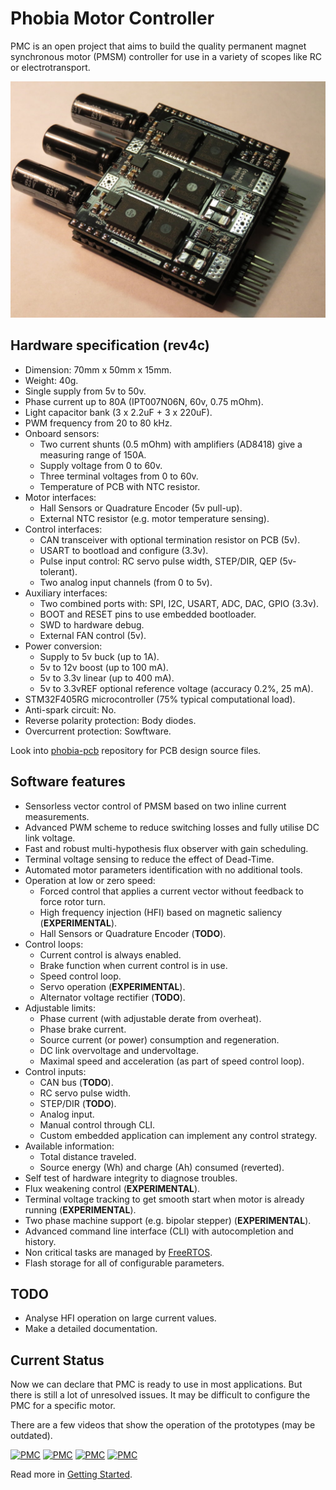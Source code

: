 # Phobia Motor Controller

PMC is an open project that aims to build the quality permanent magnet
synchronous motor (PMSM) controller for use in a variety of scopes like RC or
electrotransport.

![PMC](doc/phobia_rev4b.jpg)

## Hardware specification (rev4c)

* Dimension: 70mm x 50mm x 15mm.
* Weight: 40g.
* Single supply from 5v to 50v.
* Phase current up to 80A (IPT007N06N, 60v, 0.75 mOhm).
* Light capacitor bank (3 x 2.2uF + 3 x 220uF).
* PWM frequency from 20 to 80 kHz.
* Onboard sensors:
	* Two current shunts (0.5 mOhm) with amplifiers (AD8418) give a measuring range of 150A.
	* Supply voltage from 0 to 60v.
	* Three terminal voltages from 0 to 60v.
	* Temperature of PCB with NTC resistor.
* Motor interfaces:
	* Hall Sensors or Quadrature Encoder (5v pull-up).
	* External NTC resistor (e.g. motor temperature sensing).
* Control interfaces:
	* CAN transceiver with optional termination resistor on PCB (5v).
	* USART to bootload and configure (3.3v).
	* Pulse input control: RC servo pulse width, STEP/DIR, QEP (5v-tolerant).
	* Two analog input channels (from 0 to 5v).
* Auxiliary interfaces:
	* Two combined ports with: SPI, I2C, USART, ADC, DAC, GPIO (3.3v).
	* BOOT and RESET pins to use embedded bootloader.
	* SWD to hardware debug.
	* External FAN control (5v).
* Power conversion:
	* Supply to 5v buck (up to 1A).
	* 5v to 12v boost (up to 100 mA).
	* 5v to 3.3v linear (up to 400 mA).
	* 5v to 3.3vREF optional reference voltage (accuracy 0.2%, 25 mA).
* STM32F405RG microcontroller (75% typical computational load).
* Anti-spark circuit: No.
* Reverse polarity protection: Body diodes.
* Overcurrent protection: Sowftware.

Look into [phobia-pcb](https://bitbucket.org/amaora/phobia-pcb) repository for
PCB design source files.

## Software features

* Sensorless vector control of PMSM based on two inline current measurements.
* Advanced PWM scheme to reduce switching losses and fully utilise DC link voltage.
* Fast and robust multi-hypothesis flux observer with gain scheduling.
* Terminal voltage sensing to reduce the effect of Dead-Time.
* Automated motor parameters identification with no additional tools.
* Operation at low or zero speed:
	* Forced control that applies a current vector without feedback to force rotor turn.
	* High frequency injection (HFI) based on magnetic saliency (**EXPERIMENTAL**).
	* Hall Sensors or Quadrature Encoder (**TODO**).
* Control loops:
	* Current control is always enabled.
	* Brake function when current control is in use.
	* Speed control loop.
	* Servo operation (**EXPERIMENTAL**).
	* Alternator voltage rectifier (**TODO**).
* Adjustable limits:
	* Phase current (with adjustable derate from overheat).
	* Phase brake current.
	* Source current (or power) consumption and regeneration.
	* DC link overvoltage and undervoltage.
	* Maximal speed and acceleration (as part of speed control loop).
* Control inputs:
	* CAN bus (**TODO**).
	* RC servo pulse width.
	* STEP/DIR (**TODO**).
	* Analog input.
	* Manual control through CLI.
	* Custom embedded application can implement any control strategy.
* Available information:
	* Total distance traveled.
	* Source energy (Wh) and charge (Ah) consumed (reverted).
* Self test of hardware integrity to diagnose troubles.
* Flux weakening control (**EXPERIMENTAL**).
* Terminal voltage tracking to get smooth start when motor is already running (**EXPERIMENTAL**).
* Two phase machine support (e.g. bipolar stepper) (**EXPERIMENTAL**).
* Advanced command line interface (CLI) with autocompletion and history.
* Non critical tasks are managed by [FreeRTOS](http://www.freertos.org/).
* Flash storage for all of configurable parameters.

## TODO

* Analyse HFI operation on large current values.
* Make a detailed documentation.

## Current Status

Now we can declare that PMC is ready to use in most applications. But there is
still a lot of unresolved issues. It may be difficult to configure the PMC for
a specific motor.

There are a few videos that show the operation of the prototypes (may be outdated).

[![PMC](https://i.ytimg.com/vi/phLGdwzEnQY/default.jpg)](https://www.youtube.com/watch?v=phLGdwzEnQY)
[![PMC](https://i.ytimg.com/vi/ANp_5zZkh48/default.jpg)](https://www.youtube.com/watch?v=ANp_5zZkh48)
[![PMC](https://i.ytimg.com/vi/IM0k0_boXc4/default.jpg)](https://www.youtube.com/watch?v=IM0k0_boXc4)
[![PMC](https://i.ytimg.com/vi/rfigI6fnWxI/default.jpg)](https://www.youtube.com/watch?v=rfigI6fnWxI)

Read more in [Getting Started](doc/GettingStarted.md).


